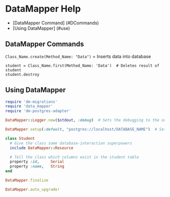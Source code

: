 # DataMapper Help

* [DataMapper Command] (#DCommands)
* [Using DataMapper] (#use)

## <a name="DCommands">DataMapper Commands</a>
`Class_Name.create(Method_Name: "Data")` = Inserts data into database

```
student = Class_Name.first(Method_Name: 'Data')  # Deletes result of student
student.destroy
```
## <a name="use">Using DataMapper</a>
```ruby
require 'dm-migrations'
require 'data_mapper'
require 'dm-postgres-adapter'

DataMapper::Logger.new($stdout, :debug)  # Sets the debugging to the output

DataMapper.setup(:default, "postgres://localhost/DATABASE_NAME")  # Sets database connection

class Student
  # Give the class some database-interaction superpowers
  include DataMapper::Resource

  # Tell the class which columns exist in the student table
  property :id,     Serial
  property :name,   String
end

DataMapper.finalize

DataMapper.auto_upgrade!
```
